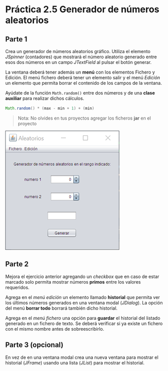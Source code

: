 # Práctica 2.5 Generador de números aleatorios

## Parte 1

Crea un generador de números aleatorios gráfico. Utiliza el elemento *JSpinner* (contadores) que mostrará el número aleatorio generado entre esos dos números en un campo *JTextField* al pulsar el botón generar.

La ventana deberá tener además un **menú** con los elementos Fichero y Edición. El menú fichero deberá tener un elemento salir y el menú *Edición* un elemento que permita borrar el contenido de los campos de la ventana.

Ayúdate de la función `Math.random()` entre dos números y de una **clase auxiliar** para realizar dichos cálculos.

```java
Math.random() * (max - min + 1) + (min)
```

> Nota: No olvides en tus proyectos agregar los ficheros **jar** en el proyecto


![](media/ba18dcfdd7fd2df3ed8dfe1cefa04f24.png)


## Parte 2

Mejora el ejercicio anterior agregando un *checkbox* que en caso de estar marcado solo permita mostrar números **primos** entre los valores requeridos.

Agrega en el *menú edición* un elemento llamado **historial** que permita ver los últimos números generados en una ventana modal (*JDialog*). La opción del menú **borrar todo** borrará también dicho historial.

Agrega en el *menú fichero* una opción para **guardar** el historial del listado generado en un fichero de texto. Se deberá verificar si ya existe un fichero con el mismo nombre antes de sobreescribirlo.
 
## Parte 3 (opcional)

En vez de en una ventana modal crea una nueva ventana para mostrar el historial (*JFrame*) usando una lista (*JList*) para mostrar el historial.


